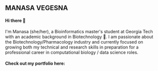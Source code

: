 ## MANASA VEGESNA

#### Hi there 👋
I'm Manasa (she/her), a Bioinformatics master's student at Georgia Tech with an academic background in Biotechnology 🧬. I am passionate about the Biotechnology/Pharmacology industry and currently focused on growing both my technical and research skills in preparation for a professional career in computational biology / data science roles.
#### Check out my portfolio here: 
<!--
**manasa711/manasa711** is a ✨ _special_ ✨ repository because its `README.md` (this file) appears on your GitHub profile.

Here are some ideas to get you started:

- 🔭 I’m currently working on ...
- 🌱 I’m currently learning ...
- 👯 I’m looking to collaborate on ...
- 🤔 I’m looking for help with ...
- 💬 Ask me about ...
- 📫 How to reach me: ...
- 😄 Pronouns: ...
- ⚡ Fun fact: ...
-->
